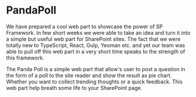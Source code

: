 # PandaPoll
We have prepared a cool web part to showcase the power of SP Framework. In few short weeks we were able to take an idea and turn it into a simple but useful web part for SharePoint sites. The fact that we were totally new to TypeScript, React, Gulp, Yeoman etc. and yet our team was able to pull off this web part in a very short time speaks to the strength of this framework.

The Panda Poll is a simple web part that allow's user to post a question in the form of a poll to the site reader and show the result as pie chart. Whether you want to collect trending thoughts or a quick feedback. This web part help breath some life to your SharePoint page. 
